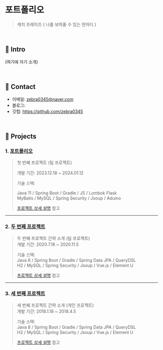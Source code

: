 # 포트폴리오
>캐치 프레이즈 ( 나를 보여줄 수 있는 한마디 )
</br>

## :pushpin: Intro
(여기에 자기 소개)

</br>

## :pushpin: Contact
- 이메일: zebra0345@naver.com
- 블로그: 
- 깃헙: https://github.com/zebra0345

</br>

## :pushpin: Projects
### 1. [포트폴리오](https://github.com/2023-SMHRD-KDT-IOT-4/SolarBEMS)
>첫 번째 프로젝트 (팀 프로젝트)
>
>개발 기간: 2023.12.18 ~ 2024.01.12
>
>기술 스택:
>
>Java 11 / Spring Boot / Gradle / JS / Lombok Flask  
>MyBatis / MySQL / Spring Security / Jsoup / Aduino
>  
>[프로젝트 상세 설명](https://github.com/2021-SMHRD-KDT-AI-15/SNSRepo) 참고

---

### 2. [두 번째 프로젝트](https://github.com/JungHyung2/gitio.io)
>두 번째 프로젝트 간략 소개  (팀 프로젝트)  
>개발 기간: 2020.7.18 ~ 2020.11.5  
>  
>기술 스택:  
>Java 8 / Spring Boot / Gradle / Spring Data JPA / QueryDSL  
>H2 / MySQL / Spring Security / Jsoup / Vue.js / Element U  
>  
>[프로젝트 상세 설명](https://github.com/JungHyung2/gitio.io) 참고

---

### 3. [세 번째 프로젝트](https://github.com/JungHyung2/gitio.io)
>세 번째 프로젝트 간략 소개  (개인 프로젝트)  
>개발 기간: 2018.1.18 ~ 2018.4.5  
>  
>기술 스택:  
>Java 8 / Spring Boot / Gradle / Spring Data JPA / QueryDSL  
>H2 / MySQL / Spring Security / Jsoup / Vue.js / Element U  
>  
>[프로젝트 상세 설명](https://github.com/JungHyung2/gitio.io) 참고

